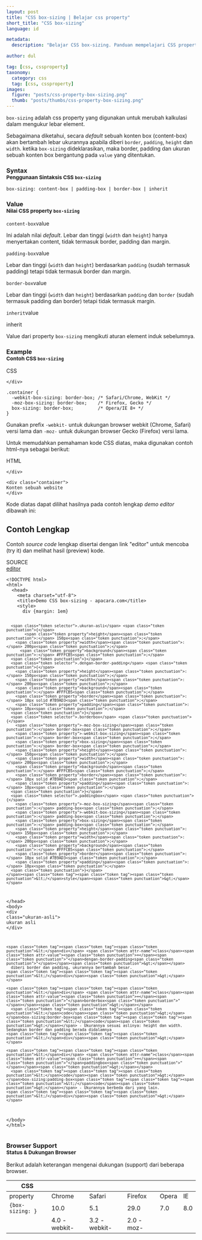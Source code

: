 ```yaml
---
layout: post
title: "CSS box-sizing | Belajar css property"
short_title: "CSS box-sizing"
language: id

metadata:
  description: "Belajar CSS box-sizing. Panduan mempelajari CSS property box-sizing. Disertai penjelasan dan contoh kode css box-sizing"

author: dul

tag: [css, cssproperty]
taxonomy:
  category: css
  tag: [css, cssproperty]
images:
  figure: "posts/css-property-box-sizing.png"
  thumb: "posts/thumbs/css-property-box-sizing.png"
---
```

<p>
  <code>box-sizing</code> adalah css property yang digunakan untuk merubah kalkulasi dalam mengukur lebar element.
</p>
<p>
Sebagaimana diketahui, secara <em>default</em> sebuah konten box (content-box) akan bertambah lebar ukurannya apabila diberi <code>border</code>, <code>padding</code>, <code>height</code> dan <code>width</code>. ketika <code>box-sizing</code> dideklarasikan, maka border, padding dan ukuran sebuah konten box bergantung pada <code>value</code> yang ditentukan.
</p>
<section id="syntax">
  <h3 class="title-sub bd-danger bd-left bd-left-only">Syntax <br>
  <small>Penggunaan Sintaksis CSS <code>box-sizing</code></small>
  </h3>
<div class="icode itheme syntax">
<pre class="prettyprint highlight language-css"><code data-language="css" class=" inline language-css"><span class="token property">box-sizing</span><span class="token punctuation">:</span> content-box | padding-box | border-box | inherit</code>
</pre>
</div>
</section>

<!-- Value  -->
<section id="value">
<h3 class="title-sub bd-danger bd-left bd-left-only">Value <br>
  <small>Nilai CSS property <code>box-sizing</code></small>
</h3>
<div class="icard bg-gr3 bd-primary bd-top bd-top-only">
<div class="icard-heading clearfix co-wh bg-gr2">
<div class="icard-bar">
<div class="icard-bar-left pull-left">
 <span><code>content-box</code></span><span class="co-gr">value</span>
</div>
</div>
</div>
<div class="icard-body icode itheme">
<p>
Ini adalah nilai <em>default</em>. Lebar dan tinggi (<code>width</code> dan <code>height</code>) hanya menyertakan content, tidak termasuk border, padding dan margin.
</p>
</div>
</div>
<div class="icard bg-gr3 bd-primary bd-top bd-top-only">
<div class="icard-heading clearfix co-wh bg-gr2">
<div class="icard-bar">
<div class="icard-bar-left pull-left">
 <span><code>padding-box</code></span><span class="co-gr">value</span>
</div>
</div>
</div>
<div class="icard-body icode itheme">
  <p>
  Lebar dan tinggi (<code>width</code> dan <code>height</code>) berdasarkan <code>padding</code> (sudah termasuk padding) tetapi tidak termasuk border dan margin.</p>
</div>
</div>
<div class="icard bg-gr3 bd-primary bd-top bd-top-only">
<div class="icard-heading clearfix co-wh bg-gr2">
<div class="icard-bar">
<div class="icard-bar-left pull-left">
 <span><code>border-box</code></span><span class="co-gr">value</span>
</div>
</div>
</div>
<div class="icard-body icode itheme">
  <p>
  Lebar dan tinggi (<code>width</code> dan <code>height</code>) berdasarkan <code>padding</code> dan <code>border</code> (sudah termasuk padding dan border) tetapi tidak termasuk margin.</p>
</div>
</div>
<div class="icard bg-gr3 bd-primary bd-top bd-top-only">
<div class="icard-heading clearfix co-wh bg-gr2">
<div class="icard-bar">
<div class="icard-bar-left pull-left">
 <span><code>inherit</code></span><span class="co-gr">value</span>
</div>
</div>
</div>
<div class="icard-body icode itheme">
  <p class="label label-success">inherit</p>
  <p>Value dari property <code>box-sizing</code> mengikuti aturan element induk sebelumnya.</p>
</div>
</div>
</section>

<!-- Example -->
<section id="example">
<h3 class="title-sub bd-danger bd-left bd-left-only">Example<br>
  <small>Contoh CSS <code>box-sizing</code></small>
</h3>
<div class="icard">
  <div class="icard-heading clearfix co-wh bg-tw">
    <div class="icard-bar">
      <div class="icard-bar-left pull-left">
        <i class="fa fa-css" aria-hidden="true"></i>
        <span>CSS</span>
      </div>
      
    </div>
  </div>
  <div class="icard-body icode itheme">
<pre class="prettyprint highlight max-height language-css"><code data-language="css" class=" language-css"><span class="token selector">.container</span> <span class="token punctuation">{</span>
  <span class="token property">-webkit-box-sizing</span><span class="token punctuation">:</span> border-box<span class="token punctuation">;</span> <span class="token comment">/* Safari/Chrome, WebKit */</span>
  <span class="token property">-moz-box-sizing</span><span class="token punctuation">:</span> border-box<span class="token punctuation">;</span>    <span class="token comment">/* Firefox, Gecko */</span>
  <span class="token property">box-sizing</span><span class="token punctuation">:</span> border-box<span class="token punctuation">;</span>         <span class="token comment">/* Opera/IE 8+ */</span>
<span class="token punctuation">}</span></code>
</pre>
  </div>
</div>

<p>Gunakan prefix <code>-webkit-</code> untuk dukungan browser webkit (Chrome, Safari) versi lama dan <code>-moz-</code> untuk dukungan browser Gecko (Firefox) versi lama.</p>
<p>Untuk memudahkan pemahaman kode CSS diatas, maka digunakan contoh html-nya sebagai berikut:</p>
<!-- HTML Code -->
<div class="icard">
  <div class="icard-heading clearfix co-wh bg-pi2">
    <div class="icard-bar">
      <div class="icard-bar-left pull-left">
        <i class="fa fa-html" aria-hidden="true"></i>
        <span>HTML</span>
      </div>
      
    </div>
  </div>
  <div class="icard-body icode itheme">
<pre class="prettyprint highlight max-height language-markup"><code data-language="html" class="html  language-markup"><span class="token tag"><span class="token tag"><span class="token punctuation">&lt;</span>div</span> <span class="token attr-name">class</span><span class="token attr-value"><span class="token punctuation">=</span><span class="token punctuation">"</span>container<span class="token punctuation">"</span></span><span class="token punctuation">&gt;</span></span>
Konten sebuah website
<span class="token tag"><span class="token tag"><span class="token punctuation">&lt;/</span>div</span><span class="token punctuation">&gt;</span></span></code>
</pre>
  </div>
</div>
<p>Kode diatas dapat dilihat hasilnya pada contoh lengkap <i>demo editor</i> dibawah ini:</p>
</section>
<h2 class="title-sub bd-danger bd-left bd-left-only">Contoh Lengkap
</h2>
<p>Contoh <em>source code</em> lengkap disertai dengan link  &quot;editor&quot; untuk mencoba (try it) dan melihat hasil (preview) kode.</p>
<div class="icard">
<div class="icard-heading clearfix co-wh bg-pi2">
<div class="icard-bar">
<div class="icard-bar-left pull-left">
  <i class="fa fa-html5" aria-hidden="true"></i>
  <span>SOURCE</span>
</div>
<div class="icard-bar-right pull-right">
  <a href="https://www.apacara.com/example/css/property/box-sizing.html" target="_blank"><span>editor</span><i class="fa fa-external-link" role="button"></i></a>
</div>
</div>
</div>
<div class="icard-body icode itheme bg-gr3">
<pre class="prettyprint highlight max-height language-markup"><code data-language="html" class="inline  language-markup"><span class="token doctype">&lt;!DOCTYPE html&gt;</span>
<span class="token tag"><span class="token tag"><span class="token punctuation">&lt;</span>html</span><span class="token punctuation">&gt;</span></span>
  <span class="token tag"><span class="token tag"><span class="token punctuation">&lt;</span>head</span><span class="token punctuation">&gt;</span></span>
    <span class="token tag"><span class="token tag"><span class="token punctuation">&lt;</span>meta</span> <span class="token attr-name">charset</span><span class="token attr-value"><span class="token punctuation">=</span><span class="token punctuation">"</span>utf-8<span class="token punctuation">"</span></span><span class="token punctuation">&gt;</span></span>
    <span class="token tag"><span class="token tag"><span class="token punctuation">&lt;</span>title</span><span class="token punctuation">&gt;</span></span>Demo CSS box-sizing - apacara.com<span class="token tag"><span class="token tag"><span class="token punctuation">&lt;/</span>title</span><span class="token punctuation">&gt;</span></span>
    <span class="token tag"><span class="token tag"><span class="token punctuation">&lt;</span>style</span><span class="token punctuation">&gt;</span></span><span class="token style language-css">
      <span class="token selector">div</span> <span class="token punctuation">{</span><span class="token property">margin</span><span class="token punctuation">:</span> 1em<span class="token punctuation">}</span>

      <span class="token selector">.ukuran-asli</span> <span class="token punctuation">{</span>
        	<span class="token property">height</span><span class="token punctuation">:</span> 150px<span class="token punctuation">;</span>
      	<span class="token property">width</span><span class="token punctuation">:</span> 200px<span class="token punctuation">;</span>
          <span class="token property">background</span><span class="token punctuation">:</span> #FFFCB5<span class="token punctuation">;</span>
      <span class="token punctuation">}</span>
      <span class="token selector">.dengan-border-padding</span> <span class="token punctuation">{</span>
      	<span class="token property">height</span><span class="token punctuation">:</span> 150px<span class="token punctuation">;</span>
      	<span class="token property">width</span><span class="token punctuation">:</span> 200px<span class="token punctuation">;</span>
      	<span class="token property">background</span><span class="token punctuation">:</span> #FFFCB5<span class="token punctuation">;</span>
      	<span class="token property">border</span><span class="token punctuation">:</span> 10px solid #7B9AD3<span class="token punctuation">;</span>
      	<span class="token property">padding</span><span class="token punctuation">:</span> 10px<span class="token punctuation">;</span>
      <span class="token punctuation">}</span>
      <span class="token selector">.borderbox</span> <span class="token punctuation">{</span>
      	<span class="token property">-moz-box-sizing</span><span class="token punctuation">:</span> border-box<span class="token punctuation">;</span>
      	<span class="token property">-webkit-box-sizing</span><span class="token punctuation">:</span> border-box<span class="token punctuation">;</span>
      	<span class="token property">box-sizing</span><span class="token punctuation">:</span> border-box<span class="token punctuation">;</span>
      	<span class="token property">height</span><span class="token punctuation">:</span> 150px<span class="token punctuation">;</span>
      	<span class="token property">width</span><span class="token punctuation">:</span> 200px<span class="token punctuation">;</span>
      	<span class="token property">background</span><span class="token punctuation">:</span> #FFFCB5<span class="token punctuation">;</span>
      	<span class="token property">border</span><span class="token punctuation">:</span> 10px solid #7B9AD3<span class="token punctuation">;</span>
      	<span class="token property">padding</span><span class="token punctuation">:</span> 10px<span class="token punctuation">;</span>
      <span class="token punctuation">}</span>
      <span class="token selector">.paddingbox</span> <span class="token punctuation">{</span>
      	<span class="token property">-moz-box-sizing</span><span class="token punctuation">:</span> padding-box<span class="token punctuation">;</span>
      	<span class="token property">-webkit-box-sizing</span><span class="token punctuation">:</span> padding-box<span class="token punctuation">;</span>
      	<span class="token property">box-sizing</span><span class="token punctuation">:</span> padding-box<span class="token punctuation">;</span>
      	<span class="token property">height</span><span class="token punctuation">:</span> 150px<span class="token punctuation">;</span>
      	<span class="token property">width</span><span class="token punctuation">:</span> 200px<span class="token punctuation">;</span>
      	<span class="token property">background</span><span class="token punctuation">:</span> #FFFCB5<span class="token punctuation">;</span>
      	<span class="token property">border</span><span class="token punctuation">:</span> 10px solid #7B9AD3<span class="token punctuation">;</span>
      	<span class="token property">padding</span><span class="token punctuation">:</span> 10px<span class="token punctuation">;</span>
      <span class="token punctuation">}</span>
    </span><span class="token tag"><span class="token tag"><span class="token punctuation">&lt;/</span>style</span><span class="token punctuation">&gt;</span></span>
  <span class="token tag"><span class="token tag"><span class="token punctuation">&lt;/</span>head</span><span class="token punctuation">&gt;</span></span>
  <span class="token tag"><span class="token tag"><span class="token punctuation">&lt;</span>body</span><span class="token punctuation">&gt;</span></span>
    <span class="token tag"><span class="token tag"><span class="token punctuation">&lt;</span>div</span> <span class="token attr-name">class</span><span class="token attr-value"><span class="token punctuation">=</span><span class="token punctuation">"</span>ukuran-asli<span class="token punctuation">"</span></span><span class="token punctuation">&gt;</span></span>
      ukuran asli
    <span class="token tag"><span class="token tag"><span class="token punctuation">&lt;/</span>div</span><span class="token punctuation">&gt;</span></span>

    <span class="token tag"><span class="token tag"><span class="token punctuation">&lt;</span>div</span> <span class="token attr-name">class</span><span class="token attr-value"><span class="token punctuation">=</span><span class="token punctuation">"</span>dengan-border-padding<span class="token punctuation">"</span></span><span class="token punctuation">&gt;</span></span>
      diberi border dan padding, ukurannya bertambah besar.
    <span class="token tag"><span class="token tag"><span class="token punctuation">&lt;/</span>div</span><span class="token punctuation">&gt;</span></span>

    <span class="token tag"><span class="token tag"><span class="token punctuation">&lt;</span>div</span> <span class="token attr-name">class</span><span class="token attr-value"><span class="token punctuation">=</span><span class="token punctuation">"</span>borderbox<span class="token punctuation">"</span></span><span class="token punctuation">&gt;</span></span>
      <span class="token tag"><span class="token tag"><span class="token punctuation">&lt;</span>code</span><span class="token punctuation">&gt;</span></span>box-sizing:border-box<span class="token tag"><span class="token tag"><span class="token punctuation">&lt;/</span>code</span><span class="token punctuation">&gt;</span></span> - Ukurannya sesuai aslinya: height dan width. Sedangkan border dan padding berada didalamnya
    <span class="token tag"><span class="token tag"><span class="token punctuation">&lt;/</span>div</span><span class="token punctuation">&gt;</span></span>

    <span class="token tag"><span class="token tag"><span class="token punctuation">&lt;</span>div</span> <span class="token attr-name">class</span><span class="token attr-value"><span class="token punctuation">=</span><span class="token punctuation">"</span>paddingbox<span class="token punctuation">"</span></span><span class="token punctuation">&gt;</span></span>
      <span class="token tag"><span class="token tag"><span class="token punctuation">&lt;</span>code</span><span class="token punctuation">&gt;</span></span>box-sizing:padding-box<span class="token tag"><span class="token tag"><span class="token punctuation">&lt;/</span>code</span><span class="token punctuation">&gt;</span></span> - Ukurannya berbeda dari yang lain.
    <span class="token tag"><span class="token tag"><span class="token punctuation">&lt;/</span>div</span><span class="token punctuation">&gt;</span></span>

  <span class="token tag"><span class="token tag"><span class="token punctuation">&lt;/</span>body</span><span class="token punctuation">&gt;</span></span>
<span class="token tag"><span class="token tag"><span class="token punctuation">&lt;/</span>html</span><span class="token punctuation">&gt;</span></span></code>
</pre>
</div>
</div>

<!-- Article Aside -->

<!-- Browser Support -->
<aside id="browser">
<h3 class="title-sub bd-danger bd-left bd-left-only">Browser Support <br>
<small>Status &amp; Dukungan Browser </small>
</h3>
<p>Berikut adalah keterangan mengenai dukungan (support) dari beberapa browser.</p>
<div class="table-responsive uk-overflow-container">
<table class="table uk-table uk-table-striped uk-table-bordered uk-text-nowrap full-width">
  <thead>
    <tr>
      <th>CSS</th>
      <th title="Chrome"><i class="fa fa-chrome fa-lg"></i></th>
      <th title="Safari"><i class="fa fa-safari fa-lg"></i></th>
      <th title="Firefox"><i class="fa fa-firefox fa-lg"></i></th>
      <th title="Opera"><i class="fa fa-opera fa-lg"></i></th>
      <th title="Internet Explorer"><i class="fa fa-internet-explorer fa-lg"></i></th>
    </tr>
  </thead>
  <tbody>
    <tr>
      <td>property</td>
      <td>Chrome</td>
      <td>Safari</td>
      <td>Firefox</td>
      <td>Opera</td>
      <td>IE</td>
    </tr>
    <tr>
    <td><code>{box-sizing: }</code></td>
    <td class="success">10.0</td>
    <td class="success">5.1</td>
    <td class="success">29.0</td>
    <td class="success">7.0</td>
    <td class="success">8.0</td>
  </tr>
  <tr>
    <td></td>
    <td class="info">4.0 -webkit-</td>
    <td class="info">3.2 -webkit-</td>
    <td class="info">2.0 -moz-</td>
    <td class="success"></td>
    <td class="success"></td>
  </tr>
  </tbody>
</table>
</div>
</aside>